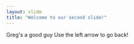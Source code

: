 ```yaml
---
layout: slide
title: "Welcome to our second slide!"
---
```

Greg's a good guy
Use the left arrow to go back!
